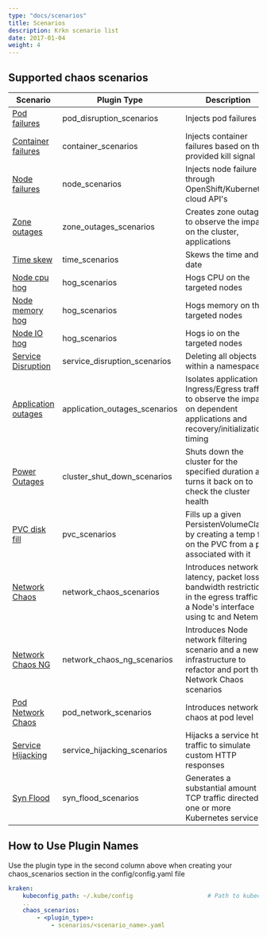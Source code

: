 ```yaml
---
type: "docs/scenarios"
title: Scenarios
description: Krkn scenario list
date: 2017-01-04
weight: 4
---
```


## Supported chaos scenarios

| **Scenario**   | **Plugin Type**   |  **Description** |
| ------------------------------------------- | ------------------------------------------- | ------------------------------------------------------------------ |
| [Pod failures](docs/scenarios/pod-scenario/_index.md) | pod_disruption_scenarios | Injects pod failures   |                                      
| [Container failures](docs/scenarios/container-scenario/_index.md) | container_scenarios | Injects container failures based on the provided kill signal | 
| [Node failures](docs/scenarios/node-scenarios/_index.md) | node_scenarios | Injects node failure through OpenShift/Kubernetes, cloud API's  |
| [Zone outages](docs/scenarios/zone-outage-scenarios/_index.md) | zone_outages_scenarios | Creates zone outage to observe the impact on the cluster, applications |
| [Time skew](docs/scenarios/time-scenarios/_index.md) | time_scenarios | Skews the time and date                            |               
| [Node cpu hog](docs/scenarios/hog-scenarios/cpu-hog-scenario/_index.md) | hog_scenarios | Hogs CPU on the targeted nodes |
| [Node memory hog](docs/scenarios/hog-scenarios/memory-hog-scenario/_index.md) | hog_scenarios | Hogs memory on the targeted nodes   |                       
| [Node IO hog](docs/scenarios/hog-scenarios/io-hog-scenario/_index.md) | hog_scenarios| Hogs io on the targeted nodes              |                       
| [Service Disruption](docs/scenarios/service-disruption-scenarios/_index.md) | service_disruption_scenarios | Deleting all objects within a namespace          |                 
| [Application outages](docs/scenarios/application-outage/_index.md) | application_outages_scenarios | Isolates application Ingress/Egress traffic to observe the impact on dependent applications and recovery/initialization timing  |
| [Power Outages](docs/scenarios/power-outage-scenarios/_index.md) | cluster_shut_down_scenarios | Shuts down the cluster for the specified duration and turns it back on to check the cluster health |
| [PVC disk fill](docs/scenarios/pvc-scenario/_index.md) | pvc_scenarios | Fills up a given PersistenVolumeClaim by creating a temp file on the PVC from a pod associated with it |
| [Network Chaos](docs/scenarios/network-chaos-scenario/_index.md) | network_chaos_scenarios | Introduces network latency, packet loss, bandwidth restriction in the egress traffic of a Node's interface using tc and Netem |
| [Network Chaos NG](docs/scenarios/network-chaos-ng-scenario/_index.md) | network_chaos_ng_scenarios | Introduces Node network filtering scenario and a new infrastructure to refactor and port the Network Chaos scenarios |
| [Pod Network Chaos](docs/scenarios/pod-network-scenario/_index.md) | pod_network_scenarios | Introduces network chaos at pod level                        | 
| [Service Hijacking](docs/scenarios/service-hijacking-scenario/_index.md) | service_hijacking_scenarios | Hijacks a service http traffic to simulate custom HTTP responses |
| [Syn Flood](docs/scenarios/syn-flood-scenario/_index.md) | syn_flood_scenarios | Generates a substantial amount of TCP traffic directed at one or more Kubernetes services |



## How to Use Plugin Names
Use the plugin type in the second column above when creating your chaos_scenarios section in the config/config.yaml file
```yaml
kraken:
    kubeconfig_path: ~/.kube/config                     # Path to kubeconfig
    .. 
    chaos_scenarios:
        - <plugin_type>:
            - scenarios/<scenario_name>.yaml
  ```